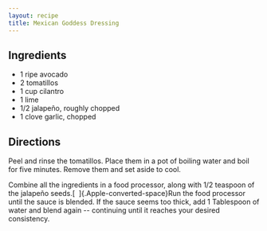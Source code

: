 ```yaml
---
layout: recipe
title: Mexican Goddess Dressing
---
```


## Ingredients

* 1 ripe avocado
* 2 tomatillos
* 1 cup cilantro
* 1 lime
* 1/2 jalapeño, roughly chopped
* 1 clove garlic, chopped

## Directions

Peel and rinse the tomatillos. Place them in a pot of boiling water and
boil for five minutes. Remove them and set aside to cool.

Combine all the ingredients in a food processor, along with 1/2 teaspoon
of the jalapeño seeds.[  ]{.Apple-converted-space}Run the food processor
until the sauce is blended. If the sauce seems too thick, add 1
Tablespoon of water and blend again -- continuing until it reaches your
desired consistency.
